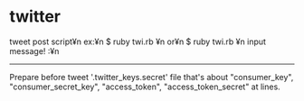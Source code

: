 # twitter
tweet post script¥n
ex:¥n
  $ ruby twi.rb <tweet message>¥n
or¥n
  $ ruby twi.rb ¥n
  input message! :<tweet messate>¥n

*** 
Prepare before tweet '.twitter_keys.secret' file that's about 
 "consumer_key", "consumer_secret_key", "access_token", "access_token_secret" at lines.
